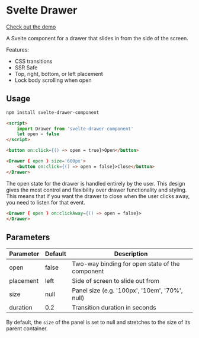 
# Svelte Drawer

[Check out the demo](https://svelte.dev/repl/32443b9fad6447fe899a60596537db31?version=3.24.1)

A Svelte component for a drawer that slides in from the side of the screen.

Features:
* CSS transitions
* SSR Safe
* Top, right, bottom, or left placement
* Lock body scrolling when open

## Usage

```bash
npm install svelte-drawer-component
```

```html
<script>
    import Drawer from 'svelte-drawer-component'
    let open = false
</script>

<button on:click={() => open = true}>Open</button>

<Drawer { open } size='600px'>
    <button on:click={() => open = false}>Close</button>
</Drawer>
```

The open state for the drawer is handled entirely by the user. 
This design gives the most control and flexibility over drawer functionality and styling.
This means that if you want the drawer to close when the user clicks away, you need to listen for that event.

```html
<Drawer { open } on:clickAway={() => open = false}>
</Drawer>
```

## Parameters

| Parameter | Default | Description                                     |
|-----------|---------|-------------------------------------------------|
| open      | false   | Two-way binding for open state of the component |
| placement | left    | Side of screen to slide out from                |
| size      | null    | Panel size (e.g. '100px', '10em', '70%', null)  |
| duration  | 0.2     | Transition duration in seconds                  |

By default, the `size` of the panel is set to null and stretches to the size of its parent container.